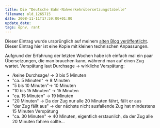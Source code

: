 ```yaml
---
title: Die "Deutsche Bahn-Nahverkehrübersetzungstabelle"
filename: old_1265715
date: 2008-11-11T17:59:00+01:00
update_date:
tags: öpnv, rant
---
```

Dieser Eintrag wurde ursprünglich auf meinem [alten Blog veröffentlicht](https://stu.blogger.de/stories/1265715/). Dieser Eintrag hier ist eine Kopie mit kleinen technischen Anpassungen.

Aufgrund der Erfahrung der letzten Wochen habe ich einfach mal ein paar Übersetzungen, die man brauchen kann, während man auf einen Zug wartet.
Verspätung laut Durchsage -> wirkliche Verspätung:

- /keine Durchsage/ -> 3 bis 5 Minuten
- "ca. 5 Minuten" -> 8 Minuten
- "5 bis 10 Minuten"-> 10 Minuten
- "10 bis 15 Minuten" -> 15 Minuten
- "ca. 15 Minuten" -> 19 Minuten
- "20 Minuten" -> Da der Zug nur alle 20 Minuten fährt, fällt er aus
- "der Zug fällt aus" -> der nächste nicht ausfallende Zug hat mindestens 15 Minuten Verspätung
- "ca. 30 Minuten" -> 40 Minuten, eigentlich erstaunlich, da der Zug alle 20 Minuten fahren sollte...
